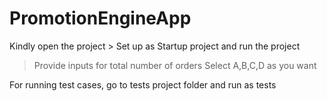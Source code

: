 # PromotionEngineApp

Kindly open the project > Set up as Startup project and run the project
> Provide inputs for total number of orders
> Select A,B,C,D as you want

For running test cases, go to tests project folder and run as tests
